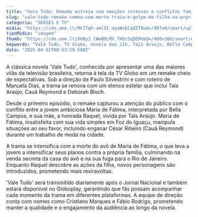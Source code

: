 ```yaml
---
title: "Vale Tudo: Remake estreia com emoções intensas e conflitos familiares"
slug: "vale-tudo-remake-comea-com-morte-traio-e-golpe-de-filha-na-prpria-me"
categoria: "SÉRIES E TV"
midia: "https://cdn.ome.lt/MtITqh-aml5I_dyaWsECqdZT0uA=/987x0/smart/uploads/conteudo/fotos/vale-tudo-primeiro-capitulo.png"
tipoMidia: "imagem"
thumb: "https://cdn.ome.lt/XmByJ_CWwN9LMX_TKDrSqDEMebQ=/480x360/smart/extras/conteudos/globo-vale-tudo-raquel-tais-araujo.webp"
keywords: "Vale Tudo, TV Globo, novela das 21h, Taís Araújo, Bella Campos, remake de novela"
data: "2025-04-01T00:53:59.580Z"
---
```


A clássica novela 'Vale Tudo', conhecida por apresentar uma das maiores vilãs da televisão brasileira, retorna à tela da TV Globo em um remake cheio de expectativas. Sob a direção de Paulo Silvestrini e com roteiro de Manuela Dias, a trama se renova com um elenco estelar que inclui Taís Araújo, Cauã Reymond e Deborah Bloch.

Desde o primeiro episódio, o remake capturou a atenção do público com o conflito entre a jovem ambiciosa Maria de Fátima, interpretada por Bella Campos, e sua mãe, a honrada Raquel, vivida por Taís Araújo. Maria de Fátima, insatisfeita com sua vida simples em Foz do Iguaçu, manipula situações ao seu favor, incluindo enganar César Ribeiro (Cauã Reymond) durante um trabalho de moda na cidade.

A trama se intensifica com a morte do avô de Maria de Fátima, o que leva a jovem a intensificar seus planos contra a própria família, culminando na venda secreta da casa do avô e na sua fuga para o Rio de Janeiro. Enquanto Raquel descobre as ações da filha, novos personagens são introduzidos, prometendo mais reviravoltas.

'Vale Tudo' será transmitido diariamente após o Jornal Nacional e também estará disponível no Globoplay, garantindo que fãs possam acompanhar cada momento da trama em diferentes plataformas. A equipe de direção conta com nomes como Cristiano Marques e Fábio Rodrigo, prometendo manter a qualidade e o engajamento da audiência ao longo da novela.